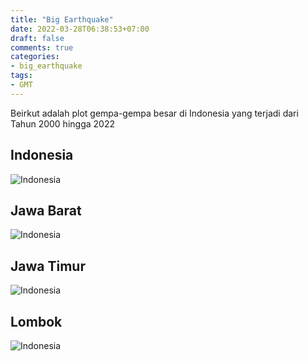 ```yaml
---
title: "Big Earthquake"
date: 2022-03-28T06:38:53+07:00
draft: false
comments: true
categories:
- big_earthquake
tags:
- GMT
---
```


Beirkut adalah plot gempa-gempa besar di Indonesia yang terjadi dari Tahun 2000 hingga 2022

## Indonesia

![Indonesia](/img/Big/Indonesia1.png)
## Jawa Barat

![Indonesia](/img/Big/JB.png)


## Jawa Timur
![Indonesia](/img/Big/JT.png)

## Lombok
![Indonesia](/img/Big/NT.png)

